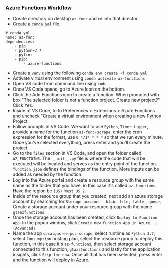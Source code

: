 ### Azure Functions Workflow
- Create directory on desktop `az-func` and `cd` into that director. 
- Create a `conda.yml` file.
```
# conda.yml
name: az-func
dependencies:
	- pip
	- python=3.7
	- pylint
	- pip:
		- azure-functions
```
- Create a `venv` using the following `conda env create -f conda.yml`
- Activate virtual environment using `conda activate az-functions`
- Open VS code from command line using `code .`
- Once VS Code opens, go to Azure Icon on the bottom.
- Click the Add Functions icon to create a function. When promoted with box "The selected folder is not a function project. Create new project?" Click Yes.
- Inside of VS Code, to to Preferences > Extensions > Azure Functions and uncheck "Create a virtual environment when creating a new Python Project.
- Follow prompts in VS Code. We want to use `Python`, `Timer tigger`,  provide a name for the function `az-func-scrape`, enter the cron expression for the format, use `0 */1* * * *` so that we run every minute. Once you've selected everything, press enter and you'll create the project.
- Go to the `files` section in VS Code, and open the folder called `AZ_FUNCTOINS`. The `__init__.py` file is where the code that will be executed will be located and serves as the entry point of the function. `function.json` defines the bindings of the function. More inputs can be added as needed by the function.
- Log into the Azure portal and create a resource group with the same name as the folder that you have, in this case it's called `az-functions`. Have the region be `(US) West US 2`.
- Inside of the resource group that you created, next add an azure storage account by searching for `Storage account - blob, file, table, queue`. Create a storage account under your resource group with the name `gtaazfunctions`.
- Once the storage account has been created, click `Deploy to Function App`. In the popup window, click `Create new Function App in Azure ... (Advanced)`.
- Name the app `socalgas-ee-poc-scrape`, select runtime as `Python 3.7`, select `Consumption` hosting plan, select the resource group to deploy this function, in this case it's `az-functions`, then select storage account connected to this function, `gtaazfunctions` and lastly for the application insights, click `Skip for now`. Once all that has been selected, press enter and the function will deploy in Azure.
